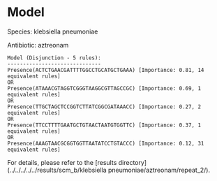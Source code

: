 
# Model

Species: klebsiella pneumoniae

Antibiotic: aztreonam

```
Model (Disjunction - 5 rules):
------------------------------
Presence(ACTCTGAACGATTTTGGCCTGCATGCTGAAA) [Importance: 0.81, 14 equivalent rules]
OR
Presence(ATAAACGTAGGTCGGGTAAGGCGTTAGCCGC) [Importance: 0.69, 1 equivalent rules]
OR
Presence(TTGCTAGCTCCGGTCTTATCGGCGATAAACC) [Importance: 0.27, 2 equivalent rules]
OR
Presence(TTCCTTTTGAATGCTGTAACTAATGTGGTTC) [Importance: 0.37, 1 equivalent rules]
OR
Presence(AAAGTAACGCGGTGGTTAATATCCTGTACCC) [Importance: 0.12, 31 equivalent rules]

```

For details, please refer to the [results directory](../../../../../results/scm_b/klebsiella pneumoniae/aztreonam/repeat_2/).

